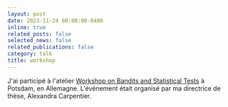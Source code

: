 ```yaml
---
layout: post
date: 2023-11-24 08:00:00-0400
inline: true
related_posts: false
selected_news: false
related_publications: false
category: talk
title: workshop
---
```

J'ai participé à l'atelier <a href="https://www.cvernade.com/workshops/workshop-tests-and-bandits-in-potsdam-2023">Workshop on Bandits and Statistical Tests</a> à Potsdam, en Allemagne. L'événement était organisé par ma directrice de thèse, Alexandra Carpentier.
